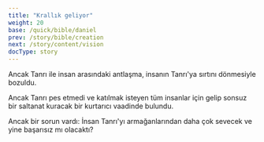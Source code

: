 ```yaml
---
title: "Krallık geliyor"
weight: 20
base: /quick/bible/daniel
prev: /story/bible/creation
next: /story/content/vision
docType: story
---
```



Ancak Tanrı ile insan arasındaki antlaşma, insanın Tanrı'ya sırtını dönmesiyle bozuldu. 

Ancak Tanrı pes etmedi ve katılmak isteyen tüm insanlar için gelip sonsuz bir saltanat kuracak bir kurtarıcı vaadinde bulundu.

Ancak bir sorun vardı: İnsan Tanrı'yı armağanlarından daha çok sevecek ve yine başarısız mı olacaktı?